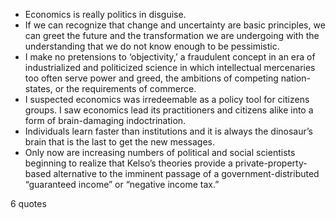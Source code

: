  - Economics is really politics in disguise.
 - If we can recognize that change and uncertainty are basic principles, we can greet the future and the transformation we are undergoing with the understanding that we do not know enough to be pessimistic.
 - I make no pretensions to ‘objectivity,’ a fraudulent concept in an era of industrialized and politicized science in which intellectual mercenaries too often serve power and greed, the ambitions of competing nation-states, or the requirements of commerce.
 - I suspected economics was irredeemable as a policy tool for citizens groups. I saw economics lead its practitioners and citizens alike into a form of brain-damaging indoctrination.
 - Individuals learn faster than institutions and it is always the dinosaur’s brain that is the last to get the new messages.
 - Only now are increasing numbers of political and social scientists beginning to realize that Kelso’s theories provide a private-property-based alternative to the imminent passage of a government-distributed “guaranteed income” or “negative income tax.”

6 quotes